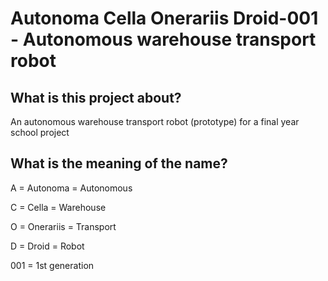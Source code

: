 # Autonoma Cella Onerariis Droid-001 - Autonomous warehouse transport robot

## What is this project about?
An autonomous warehouse transport robot (prototype) for a final year school project

## What is the meaning of the name?
A = Autonoma   = Autonomous

C = Cella      = Warehouse

O = Onerariis  = Transport

D = Droid      = Robot

001 = 1st generation

